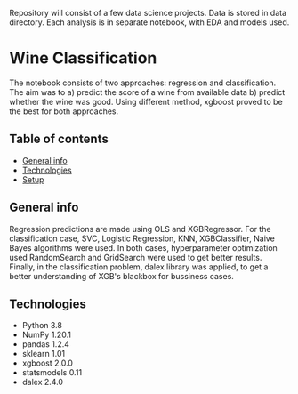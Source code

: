 Repository will consist of a few data science projects. Data is stored in data directory. Each analysis is in separate notebook, with EDA and models used.

# Wine Classification
The notebook consists of two approaches: regression and classification. The aim was to a) predict the score of a wine from available data b) predict whether the wine was good. Using different method, xgboost proved to be the best for both approaches.

## Table of contents
* [General info](#general-info)
* [Technologies](#technologies)
* [Setup](#setup)

## General info
Regression predictions are made using OLS and XGBRegressor. For the classification case, SVC, Logistic Regression, KNN, XGBClassifier, Naive Bayes algorithms were used. In both cases, hyperparameter optimization used RandomSearch and GridSearch were used to get better results. Finally, in the classification problem, dalex library was applied, to get a better understanding of XGB's blackbox for bussiness cases.
## Technologies
* Python 3.8
* NumPy 1.20.1
* pandas 1.2.4
* sklearn 1.01
* xgboost 2.0.0
* statsmodels 0.11
* dalex 2.4.0

